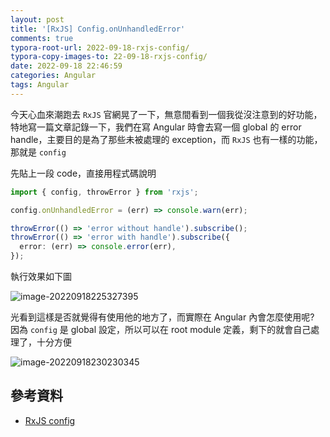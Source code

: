 ```yaml
---
layout: post
title: '[RxJS] Config.onUnhandledError'
comments: true
typora-root-url: 2022-09-18-rxjs-config/
typora-copy-images-to: 22-09-18-rxjs-config/
date: 2022-09-18 22:46:59
categories: Angular
tags: Angular
---
```


今天心血來潮跑去 `RxJS` 官網晃了一下，無意間看到一個我從沒注意到的好功能，特地寫一篇文章記錄一下，我們在寫 Angular 時會去寫一個 global 的 error handle，主要目的是為了那些未被處理的 exception，而 `RxJS` 也有一樣的功能，那就是 `config`

<!-- more -->

先貼上一段 code，直接用程式碼說明

```typescript
import { config, throwError } from 'rxjs';

config.onUnhandledError = (err) => console.warn(err);

throwError(() => 'error without handle').subscribe();
throwError(() => 'error with handle').subscribe({
  error: (err) => console.error(err),
});

```

執行效果如下圖

![image-20220918225327395](image-20220918225327395.png)

光看到這樣是否就覺得有使用他的地方了，而實際在 Angular 內會怎麼使用呢? 因為 `config` 是 global 設定，所以可以在 root module 定義，剩下的就會自己處理了，十分方便

![image-20220918230230345](image-20220918230230345.png)



## 參考資料

- [RxJS config](https://rxjs.dev/api/index/interface/GlobalConfig)
